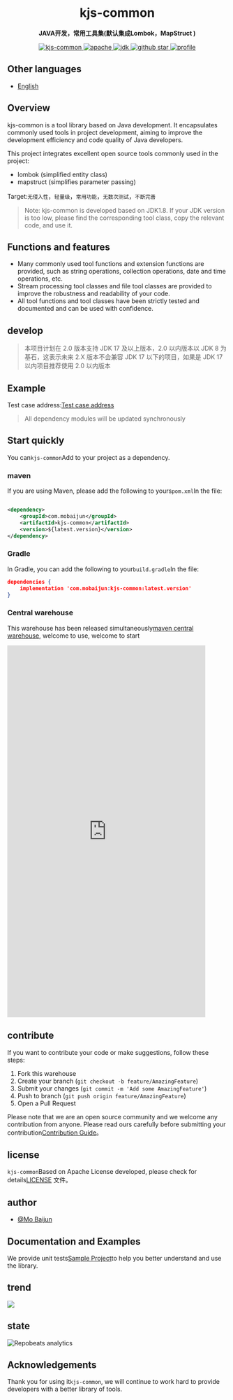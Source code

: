 <h1 align="center">
    kjs-common
</h1>
<p align="center">
    <strong>JAVA开发，常用工具集(默认集成Lombok，MapStruct ) </strong>
</p>
<p align="center">
    <a target="_blank" href="https://search.maven.org/artifact/com.mobaijun/kjs-common">
        <img src="https://img.shields.io/maven-central/v/com.mobaijun/kjs-common.svg?style=flat&logo=Apache Maven"
             alt="kjs-common"/>
    </a>
    <a target="_blank" href="https://www.apache.org/licenses/LICENSE-2.0.html">
        <img src="https://img.shields.io/badge/license-Apache%202-4EB1BA.svg?style=flat&logo=apache" alt="apache">
    </a>
    <a target="_blank" href="https://www.oracle.com/technetwork/java/javase/downloads/index.html">
        <img src="https://img.shields.io/badge/JDK-1.8+-green.svg?style=flat&logo=Oracle" alt="jdk">
    </a>
    <a target="_blank" href='https://github.com/mobaijun/kjs-common'>
        <img src="https://img.shields.io/github/stars/mobaijun/kjs-common.svg?style=flat&logo=GitHub"
             alt="github star">
    </a>
    <a target="_blank" href='https://github.com/mobaijun/kjs-common'>
        <img src="https://komarev.com/ghpvc/?username=mobaijun&color=orange" alt="profile">
    </a>
</p>

## Other languages

-   [English](README.en.md)

## Overview

kjs-common is a tool library based on Java development. It encapsulates commonly used tools in project development, aiming to improve the development efficiency and code quality of Java developers.

This project integrates excellent open source tools commonly used in the project:

-   lombok (simplified entity class)
-   mapstruct (simplifies parameter passing)

Target:`无侵入性`，`轻量级`，`常用功能`，`无数次测试`，`不断完善`

> Note: kjs-common is developed based on JDK1.8. If your JDK version is too low, please find the corresponding tool class, copy the relevant code, and use it.

## Functions and features

-   Many commonly used tool functions and extension functions are provided, such as string operations, collection operations, date and time operations, etc.
-   Stream processing tool classes and file tool classes are provided to improve the robustness and readability of your code.
-   All tool functions and tool classes have been strictly tested and documented and can be used with confidence.

## develop

> 本项目计划在 2.0 版本支持 JDK 17 及以上版本，2.0 以内版本以 JDK 8 为基石，这表示未来 2.X 版本不会兼容 JDK 17 以下的项目，如果是
> JDK 17 以内项目推荐使用 2.0 以内版本

## Example

Test case address:[Test case address](https://github.com/mobaijun/kjs-common/tree/main/src/test/java/com/mobaijun/common)

> All dependency modules will be updated synchronously

## Start quickly

You can`kjs-common`Add to your project as a dependency.

### maven

If you are using Maven, please add the following to yours`pom.xml`In the file:

```xml

<dependency>
    <groupId>com.mobaijun</groupId>
    <artifactId>kjs-common</artifactId>
    <version>${latest.version}</version>
</dependency>
```

### Gradle

In Gradle, you can add the following to your`build.gradle`In the file:

```json
dependencies {
    implementation 'com.mobaijun:kjs-common:latest.version'
}
```

### Central warehouse

This warehouse has been released simultaneously[maven central warehouse](https://mvnrepository.com/artifact/com.mobaijun/kjs-common), welcome to use, welcome to start

<iframe height=850 width=90% src="https://search.maven.org/search?q=com.mobaijun" frameborder=0 allowfullscreen></iframe>

## contribute

If you want to contribute your code or make suggestions, follow these steps:

1.  Fork this warehouse
2.  Create your branch (`git checkout -b feature/AmazingFeature`)
3.  Submit your changes (`git commit -m 'Add some AmazingFeature'`)
4.  Push to branch (`git push origin feature/AmazingFeature`)
5.  Open a Pull Request

Please note that we are an open source community and we welcome any contribution from anyone. Please read ours carefully before submitting your contribution[Contribution Guide](https://github.com/april-projects/april-norm/blob/main/README.md)。

## license

`kjs-common`Based on Apache
License developed, please check for details[LICENSE](https://github.com/mobaijun/kjs-common/blob/main/LICENSE.txt) 文件。

## author

-   [@Mo Baijun](https://github.com/mobaijun)

## Documentation and Examples

We provide unit tests[Sample Project](https://github.com/mobaijun/kjs-common/tree/main/src/test/java/com/mobaijun/common/test)to help you better understand and use the library.

## trend

![](https://starchart.cc/mobaijun/kjs-common.svg)

## state

![Repobeats analytics](https://repobeats.axiom.co/api/embed/c6b9508b383c2d1c0f1d01b6d3568d5240482f7c.svg "Repobeats analytics image")

## Acknowledgements

Thank you for using it`kjs-common`, we will continue to work hard to provide developers with a better library of tools.
